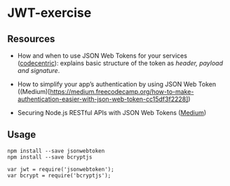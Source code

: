 # JWT-exercise

## Resources
* How and when to use JSON Web Tokens for your services ([codecentric](https://blog.codecentric.de/en/2017/08/use-json-web-tokens-services/)): explains basic structure of the token as _header, payload and signature_.

* How to simplify your app’s authentication by using JSON Web Token ((Medium)[https://medium.freecodecamp.org/how-to-make-authentication-easier-with-json-web-token-cc15df3f2228])

* Securing Node.js RESTful APIs with JSON Web Tokens ([Medium](https://medium.freecodecamp.org/securing-node-js-restful-apis-with-json-web-tokens-9f811a92bb52))


## Usage

```
npm install --save jsonwebtoken
npm install --save bcryptjs 
```
```
var jwt = require('jsonwebtoken');
var bcrypt = require('bcryptjs');
```
